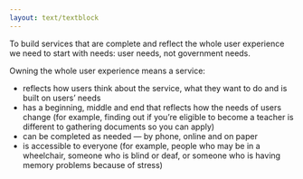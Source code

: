 ```yaml
---
layout: text/textblock
---
```

To build services that are complete and reflect the whole user experience we need to start with needs: user needs, not government needs.

Owning the whole user experience means a service:
- reflects how users think about the service, what they want to do and is built on users’ needs
- has a beginning, middle and end that reflects how the needs of users change (for example, finding out if you’re eligible to become a teacher is different to gathering documents so you can apply)
- can be completed as needed — by phone, online and on paper
- is accessible to everyone (for example, people who may be in a wheelchair, someone who is blind or deaf, or someone who is having memory problems because of stress)
